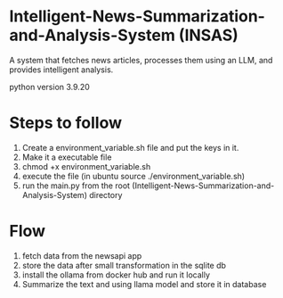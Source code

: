# Intelligent-News-Summarization-and-Analysis-System (INSAS)
A system that fetches news articles, processes them using an LLM, and provides intelligent analysis. 

python version 3.9.20

# Steps to follow
1. Create a environment_variable.sh file and put the keys in it.
2. Make it a executable file
3. chmod +x environment_variable.sh
4. execute the file (in ubuntu source ./environment_variable.sh)
5. run the main.py from the root (Intelligent-News-Summarization-and-Analysis-System) directory


# Flow
1. fetch data from the newsapi app
2. store the data after small transformation in the sqlite db
3. install the ollama from docker hub and run it locally
4. Summarize the text and using llama model and store it in database
